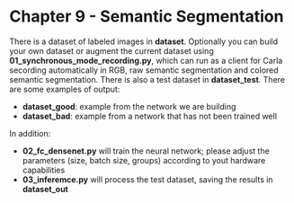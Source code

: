 Chapter 9 - Semantic Segmentation
===

There is a dataset of labeled images in **dataset**.
Optionally you can build your own dataset or augment the current dataset using **01_synchronous_mode_recording.py**, which can run as a client for Carla secording automatically in RGB, raw semantic segmentation and colored semantic segmentation.
There is also a test dataset in **dataset_test**.
There are some examples of output:
- **dataset_good**: example from the network we are building
- **dataset_bad**: example from a network that has not been trained well 

In addition:
- **02_fc_densenet.py** will train the neural network; please adjust the parameters (size, batch size, groups) according to yout hardware capabilities
- **03_inferemce.py** will process the test dataset, saving the results in **dataset_out**



